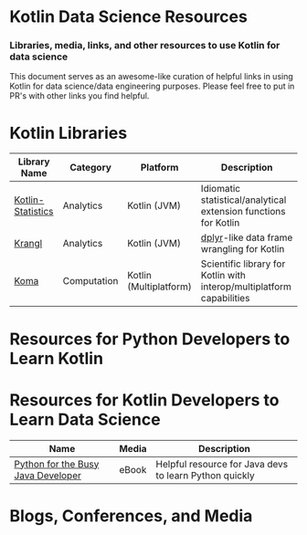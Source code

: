 # Kotlin Data Science Resources
### Libraries, media, links, and other resources to use Kotlin for data science


This document serves as an awesome-like curation of helpful links in using Kotlin for data science/data engineering purposes. Please feel free to put in PR's with other links you find helpful. 


# Kotlin Libraries

|Library Name|Category|Platform|Description|
|---|---|---|---|
|[Kotlin-Statistics](https://github.com/thomasnield/kotlin-statistics)|Analytics|Kotlin (JVM)|Idiomatic statistical/analytical extension functions for Kotlin|
|[Krangl](https://github.com/holgerbrandl/krangl)|Analytics|Kotlin (JVM)|[dplyr](https://github.com/tidyverse/dplyr)-like data frame wrangling for Kotlin|
|[Koma](https://github.com/kyonifer/koma)|Computation|Kotlin (Multiplatform)|Scientific library for Kotlin with interop/multiplatform capabilities|

# Resources for Python Developers to Learn Kotlin



# Resources for Kotlin Developers to Learn Data Science

|Name|Media|Description|
|---|---|---|
|[Python for the Busy Java Developer](https://gumroad.com/l/py4java)|eBook|Helpful resource for Java devs to learn Python quickly|


# Blogs, Conferences, and Media
